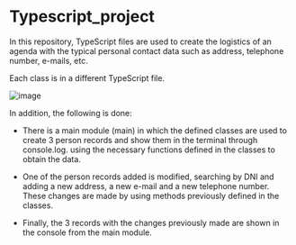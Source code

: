# Typescript_project

In this repository, TypeScript files are used to create the logistics of an agenda with the typical personal contact data such as address, telephone number, e-mails, etc. 

Each class is in a different TypeScript file.

![image](https://user-images.githubusercontent.com/125372283/229369391-defc2e89-5063-4e7b-b8e9-45ed5e2ac244.png)

In addition, the following is done: 
- There is a main module (main) in which the defined classes are used to create 3 person records and show them in the terminal through console.log. using the necessary functions defined in the classes to obtain the data.

- One of the person records added is modified, searching by DNI and adding a new address, a new e-mail and a new telephone number. These changes are made by using methods previously defined in the classes.

- Finally, the 3 records with the changes previously made are shown in the console from the main module.
